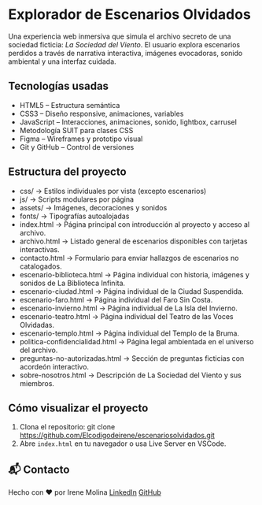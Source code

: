 # Explorador de Escenarios Olvidados

Una experiencia web inmersiva que simula el archivo secreto de una sociedad ficticia: *La Sociedad del Viento*. El usuario explora escenarios perdidos a través de narrativa interactiva, imágenes evocadoras, sonido ambiental y una interfaz cuidada.

## Tecnologías usadas

- HTML5 – Estructura semántica
- CSS3 – Diseño responsive, animaciones, variables
- JavaScript – Interacciones, animaciones, sonido, lightbox, carrusel
- Metodología SUIT para clases CSS
- Figma – Wireframes y prototipo visual
- Git y GitHub – Control de versiones

## Estructura del proyecto
- css/ → Estilos individuales por vista (excepto escenarios) 
- js/ → Scripts modulares por página 
- assets/ → Imágenes, decoraciones y sonidos 
- fonts/ → Tipografías autoalojadas 
- index.html → Página principal con introducción al proyecto y acceso al archivo.
- archivo.html → Listado general de escenarios disponibles con tarjetas interactivas.
- contacto.html → Formulario para enviar hallazgos de escenarios no catalogados.
- escenario-biblioteca.html → Página individual con historia, imágenes y sonidos de La Biblioteca Infinita.
- escenario-ciudad.html → Página individual de la Ciudad Suspendida.
- escenario-faro.html →	Página individual del Faro Sin Costa.
- escenario-invierno.html → Página individual de La Isla del Invierno.
- escenario-teatro.html → Página individual del Teatro de las Voces Olvidadas.
- escenario-templo.html → Página individual del Templo de la Bruma.
- politica-confidencialidad.html → Página legal ambientada en el universo del archivo.
- preguntas-no-autorizadas.html → Sección de preguntas ficticias con acordeón interactivo.
- sobre-nosotros.html →	Descripción de La Sociedad del Viento y sus miembros.

## Cómo visualizar el proyecto

1. Clona el repositorio: 
   git clone https://github.com/Elcodigodeirene/escenariosolvidados.git
2. Abre `index.html` en tu navegador o usa Live Server en VSCode.


## 📬 Contacto

Hecho con ❤️ por Irene Molina
[LinkedIn](https://www.linkedin.com/in/irenemolinaholgado/)
[GitHub](https://github.com/Elcodigodeirene)
